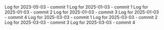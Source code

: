Log for 2023-05-03 - commit 1
Log for 2025-01-03 - commit 1
Log for 2025-01-03 - commit 2
Log for 2025-01-03 - commit 3
Log for 2025-01-03 - commit 4
Log for 2025-03-03 - commit 1
Log for 2025-03-03 - commit 2
Log for 2025-03-03 - commit 3
Log for 2025-03-03 - commit 4
